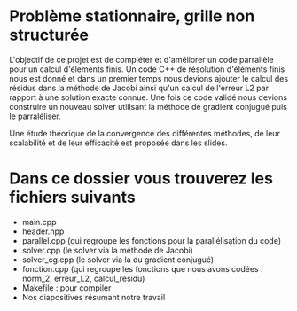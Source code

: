 # Problème stationnaire, grille non structurée

L'objectif de ce projet est de compléter et d'améliorer un code parrallèle pour un calcul d'élements finis. Un code C++ de résolution d'éléments finis nous est donné et dans un premier temps nous devions ajouter le calcul des résidus dans la méthode de Jacobi ainsi qu'un calcul de l'erreur L2 par rapport à une solution exacte connue. Une fois ce code validé nous devions construire un nouveau solver utilisant la méthode de gradient conjugué puis le parraléliser.

Une étude théorique de la convergence des différentes méthodes, de leur scalabilité et de leur efficacité est proposée dans les slides.

# Dans ce dossier vous trouverez les fichiers suivants

- main.cpp
- header.hpp
- parallel.cpp (qui regroupe les fonctions pour la parallélisation du code)
- solver.cpp (le solver via la méthode de Jacobi)
- solver_cg.cpp (le solver via la du gradient conjugué)
- fonction.cpp (qui regroupe les fonctions que nous avons codées : norm_2, erreur_L2, calcul_residu)
- Makefile : pour compiler
- Nos diapositives résumant notre travail
